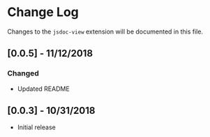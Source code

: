 # Change Log

Changes to the `jsdoc-view` extension will be documented in this file.

## [0.0.5] - 11/12/2018

### Changed

- Updated README

## [0.0.3] - 10/31/2018

- Initial release